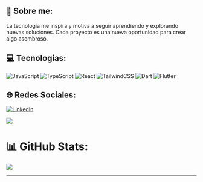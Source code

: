 ## 💫 Sobre me:
La tecnología me inspira y motiva a seguir aprendiendo y explorando nuevas soluciones. Cada proyecto es una nueva oportunidad para crear algo asombroso.

## 💻 Tecnologias:
![JavaScript](https://img.shields.io/badge/javascript-%23323330.svg?style=for-the-badge&logo=javascript&logoColor=%23F7DF1E) ![TypeScript](https://img.shields.io/badge/typescript-%23007ACC.svg?style=for-the-badge&logo=typescript&logoColor=white) ![React](https://img.shields.io/badge/react-%2320232a.svg?style=for-the-badge&logo=react&logoColor=%2361DAFB) ![TailwindCSS](https://img.shields.io/badge/tailwindcss-%2338B2AC.svg?style=for-the-badge&logo=tailwind-css&logoColor=white) ![Dart](https://img.shields.io/badge/dart-%230175C2.svg?style=for-the-badge&logo=dart&logoColor=white) ![Flutter](https://img.shields.io/badge/Flutter-%2302569B.svg?style=for-the-badge&logo=Flutter&logoColor=white)

## 🌐 Redes Sociales:
[![LinkedIn](https://img.shields.io/badge/LinkedIn-%230077B5.svg?logo=linkedin&logoColor=white)](https://linkedin.com/in/cristian-simba) 

[![](https://visitcount.itsvg.in/api?id=cristian-simba&icon=0&color=8)](https://visitcount.itsvg.in)

# 📊 GitHub Stats:
![](https://github-readme-stats.vercel.app/api/top-langs/?username=cristian-simba&theme=github_dark&hide_border=false&include_all_commits=true&count_private=true&layout=compact)

---

<!-- Proudly created with GPRM ( https://gprm.itsvg.in ) -->
